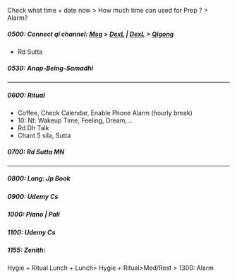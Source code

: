 Check what time + date now > How much time can used for Prep ? > Alarm?
##### 0500: Connect qi channel: [Msg](https://github.com/ThanhNguyen24590/Body/blob/main/00.Exc_Msg.md) > [DexL](https://github.com/ThanhNguyen24590/Body/blob/main/1.1.Exc_DexL.md) | [DexL](https://github.com/ThanhNguyen24590/Body/blob/main/1.2.Exc_Dex.md) > [Qigong](https://github.com/ThanhNguyen24590/Body/blob/main/2.1.Exc_Qi_5-Animalls.md)
+ Rd Sutta
##### 0530: Anap-Being-Samadhi
---
##### 0600: Ritual
+ Coffee, Check Calendar, Enable Phone Alarm (hourly break)
+ 10: Nt: Wakeup Time, Feeling, Dream,...
+ Rd Dh Talk
+ Chant 5 sila, Sutta
##### 0700: Rd Sutta MN
---
##### 0800: Lang: Jp Book
##### 0900: Udemy Cs
##### 1000: Piano | Pali
##### 1100: Udemy Cs
##### 1155: Zenith:
Hygie + Ritual Lunch + Lunch> Hygie + Ritual>Med/Rest > 1300: Alarm
